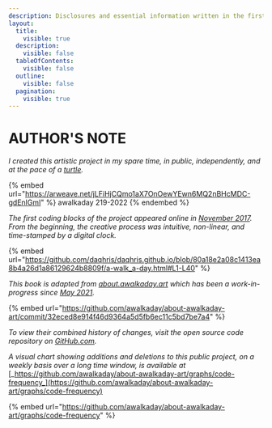 ```yaml
---
description: Disclosures and essential information written in the first person.
layout:
  title:
    visible: true
  description:
    visible: false
  tableOfContents:
    visible: false
  outline:
    visible: false
  pagination:
    visible: true
---
```


# AUTHOR'S NOTE

_I created this artistic project in my spare time, in public, independently, and at the pace of a_ [_turtle_](https://en.m.wikipedia.org/wiki/Cultural\_depictions\_of\_turtles)_._&#x20;

{% embed url="https://arweave.net/jLFiHjCQmo1aX7OnOewYEwn6MQ2nBHcMDC-gdEnlGmI" %}
awalkaday 219-2022
{% endembed %}



_The first coding blocks of the project appeared online in_ [_November 2017_](https://github.com/daqhris/daqhris.github.io/commit/80a18e2a08c1413ea8b4a26d1a86129624b8809f)_. From the beginning, the creative process was intuitive, non-linear, and time-stamped by a digital clock._

{% embed url="https://github.com/daqhris/daqhris.github.io/blob/80a18e2a08c1413ea8b4a26d1a86129624b8809f/a-walk_a-day.html#L1-L40" %}

_This book is adapted from_ [_about.awalkaday.art_](https://about.awalkaday.art) _which has been a work-in-progress since_ [_May 2021_](https://github.com/awalkaday/about-awalkaday-art/commit/32eced8e914f46d9364a5d5fb6ec11c5bd7be7a4)_._&#x20;

{% embed url="https://github.com/awalkaday/about-awalkaday-art/commit/32eced8e914f46d9364a5d5fb6ec11c5bd7be7a4" %}

_To view their combined history of changes, visit the open source code repository on_ [_GitHub.com_](https://github.com/awalkaday/about-awalkaday-art/tree/book)_._

_A visual chart showing additions and deletions to this public project, on a weekly basis over a long time window, is available at_ [_https://github.com/awalkaday/about-awalkaday-art/graphs/code-frequency_](https://github.com/awalkaday/about-awalkaday-art/graphs/code-frequency)

{% embed url="https://github.com/awalkaday/about-awalkaday-art/graphs/code-frequency" %}
